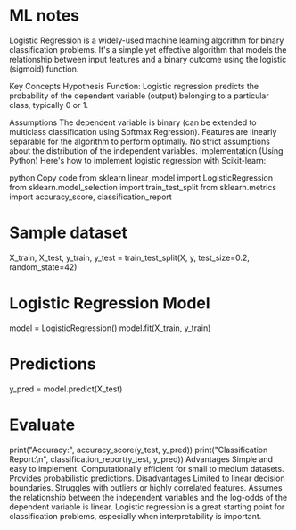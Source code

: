 # ML notes

Logistic Regression is a widely-used machine learning algorithm for binary classification problems. It's a simple yet effective algorithm that models the relationship between input features and a binary outcome using the logistic (sigmoid) function.

Key Concepts
Hypothesis Function: Logistic regression predicts the probability of the dependent variable (output) belonging to a particular class, typically 0 or 1.



Assumptions
The dependent variable is binary (can be extended to multiclass classification using Softmax Regression).
Features are linearly separable for the algorithm to perform optimally.
No strict assumptions about the distribution of the independent variables.
Implementation (Using Python)
Here's how to implement logistic regression with Scikit-learn:

python
Copy code
from sklearn.linear_model import LogisticRegression
from sklearn.model_selection import train_test_split
from sklearn.metrics import accuracy_score, classification_report

# Sample dataset
X_train, X_test, y_train, y_test = train_test_split(X, y, test_size=0.2, random_state=42)

# Logistic Regression Model
model = LogisticRegression()
model.fit(X_train, y_train)

# Predictions
y_pred = model.predict(X_test)

# Evaluate
print("Accuracy:", accuracy_score(y_test, y_pred))
print("Classification Report:\n", classification_report(y_test, y_pred))
Advantages
Simple and easy to implement.
Computationally efficient for small to medium datasets.
Provides probabilistic predictions.
Disadvantages
Limited to linear decision boundaries.
Struggles with outliers or highly correlated features.
Assumes the relationship between the independent variables and the log-odds of the dependent variable is linear.
Logistic regression is a great starting point for classification problems, especially when interpretability is important.